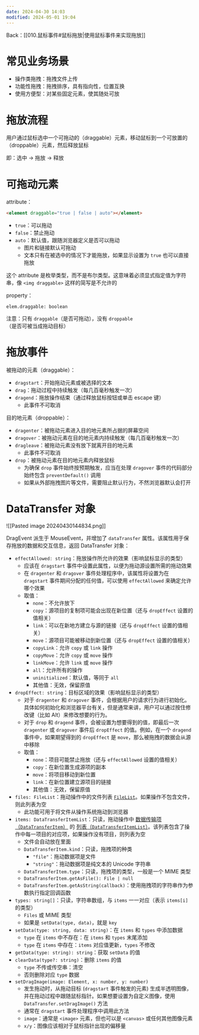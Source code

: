 ```yaml
---
date: 2024-04-30 14:03
modified: 2024-05-01 19:04
---
```


Back：[[010.鼠标事件#鼠标拖放|使用鼠标事件来实现拖放]]

# 常见业务场景

- 操作类拖拽：拖拽文件上传
- 功能性拖拽：拖拽排序，具有指向性，位置互换
- 使用方便型：对某些固定元素，使其随处可放

# 拖放流程

用户通过鼠标选中一个可拖动的（draggable）元素，移动鼠标到一个可放置的（droppable）元素，然后释放鼠标

即：选中 -> 拖放 -> 释放

# 可拖动元素

attribute：

```html
<element draggable="true | false | auto"></element>
```

- `true`：可以拖动
- `false`：禁止拖动
- `auto`：默认值，跟随浏览器定义是否可以拖动
	- 图片和链接默认可拖动
	- 文本只有在被选中的情况下才能拖放，如果显示设置为 `true` 也可以直接拖放

这个 attribute 是枚举类型，而不是布尔类型。这意味着必须显式指定值为字符串，像 `<img draggable>` 这样的简写是不允许的

property：

`elem.draggable: boolean`

注意：只有 `draggable`（是否可拖动），没有 `droppable`（是否可被当成拖动目标）

# 拖放事件

被拖动的元素（draggable）：

- `dragstart`：开始拖动元素或被选择的文本
- `drag`：拖动过程中持续触发（每几百毫秒触发一次）
- `dragend`：拖放操作结束（通过释放鼠标按钮或单击 escape 键）
	- 此事件不可取消

目的地元素（droppable）：

- `dragenter`：被拖动元素进入目的地元素所占据的屏幕空间
- `dragover`：被拖动元素在目的地元素内持续触发（每几百毫秒触发一次）
- `dragleave`：被拖动元素没有放下就离开目的地元素
	- 此事件不可取消
- `drop`：被拖动元素在目的地元素内释放鼠标
	- 为确保 `drop` 事件始终按预期触发，应当在处理 `dragover` 事件的代码部分始终包含 `preventDefault()` 调用
	- 如果从外部拖拽图片等文件，需要阻止默认行为，不然浏览器默认会打开

# DataTransfer 对象

![[Pasted image 20240430144834.png]]

DragEvent 派生于 MouseEvent，并增加了 `dataTransfer` 属性。该属性用于保存拖放的数据和交互信息，返回 DataTransfer 对象：

- `effectAllowed: string`：拖放操作所允许的效果（影响鼠标显示的类型）
	- 应该在 `dragstart` 事件中设置此属性，以便为拖动源设置所需的拖动效果
	- 在 `dragenter` 和 `dragover` 事件处理程序中，该属性将设置为在 `dragstart` 事件期间分配的任何值，可以使用 `effectAllowed` 来确定允许哪个效果
	- 取值：
		- `none`：不允许放下
		- `copy`：源项目的复制项可能会出现在新位置（还与 `dropEffect` 设置的值相关）
		- `link`：可以在新地方建立与源的链接（还与 `dropEffect` 设置的值相关）
		-  `move`：源项目可能被移动到新位置（还与 `dropEffect` 设置的值相关）
		- `copyLink`：允许 `copy` 或 `link` 操作
		- `copyMove`：允许 `copy` 或 `move` 操作
		- `linkMove`：允许 `link` 或 `move` 操作
		- `all`：允许所有的操作
		- `uninitialized`：默认值，等同于 `all`
		- 其他值：无效，保留原值
- `dropEffect: string`：目标区域的效果（影响鼠标显示的类型）
	- 对于 `dragenter` 和 `dragover` 事件，会根据用户的请求行为进行初始化。具体如何初始化和浏览器平台有关，但是通常来讲，用户可以通过按住修改键（比如 Alt）来修改想要的行为。
	- 对于 `drop` 和 `dragend` 事件，会被设置为想要得到的值，即最后一次 `dragenter` 或 `dragover` 事件后 `dropEffect` 的值。例如，在一个 `dragend` 事件中，如果期望得到的 `dropEffect` 是 `move`，那么被拖拽的数据会从源中移除
	- 取值：
		- `none`：项目可能禁止拖放（还与 `effectAllowed` 设置的值相关）
		- `copy`：在新位置生成源项的副本
		- `move`：将项目移动到新位置
		- `link`：在新位置建立源项目的链接
		- 其他值：无效，保留原值
- `files: FileList`：拖动操作中的文件列表 [`FileList`](https://developer.mozilla.org/zh-CN/docs/Web/API/FileList)。如果操作不包含文件，则此列表为空
	- 此功能可用于将文件从操作系统拖动到浏览器
- `items: DataTransferItemList`：只读，拖动操作中 [数据传输项（`DataTransferItem`）](https://developer.mozilla.org/zh-CN/docs/Web/API/DataTransferItem) 的 [列表（`DataTransferItemList`）](https://developer.mozilla.org/zh-CN/docs/Web/API/DataTransferItemList)。该列表包含了操作中每一项目的对应项，如果操作没有项目，则列表为空
	- 文件会自动放在里面
	- `DataTransferItem.kind`：只读，拖拽项的种类
		- `"file"`：拖动数据项是文件
		- `"string"`：拖动数据项是纯文本的 Unicode 字符串
	- `DataTransferItem.type`：只读，拖拽项的类型，一般是一个 MIME 类型
	- `DataTransferItem.getAsFile(): File | null`
	- `DataTransferItem.getAsString(callback)`：使用拖拽项的字符串作为参数执行指定回调函数
- `types: string[]`：只读，字符串数组，与 `items` 一一对应（表示 `items[i]` 的类型）
	- `Files` 或 MIME 类型
	- 如果是 `setData(type, data)`，就是 `key`
- `setData(type: string, data: string)`：在 `items` 和 `types` 中添加数据
	- `type` 在 `items` 中不存在：在 `items` 和 `types` 末尾添加
	- `type` 在 `items` 中存在：`items` 对应值更新，`types` 不修改
- `getData(type: string): string`：获取 `setData` 的值
- `clearData(type?: string)`：删除 `items` 的值
	- `type` 不传或传空串：清空
	- 否则删除对应 `type` 数据
- `setDragImage(image: Element, x: number, y: number)`
	- 发生拖动时，从拖动目标 (`dragstart` 事件触发的元素) 生成半透明图像，并在拖动过程中跟随鼠标指针。如果想要设置为自定义图像，使用 `DataTransfer.setDragImage()` 方法
	- 通常在 `dragstart` 事件处理程序中调用此方法
	- `image`：通常是 `<image>` 元素，但也可以是 `<canvas>` 或任何其他图像元素
	- `x/y`：图像应该相对于鼠标指针出现的偏移量
